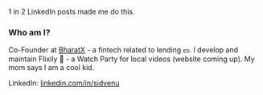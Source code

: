 1 in 2 LinkedIn posts made me do this.

### Who am I?

Co-Founder at [BharatX](https://bharatx.tech/) - a fintech related to lending :dollar:. I develop and maintain Flixily :popcorn: - a Watch Party for local videos (website coming up). My mom says I am a cool kid.

LinkedIn: [linkedin.com/in/sidvenu](https://www.linkedin.com/in/sidvenu/)

